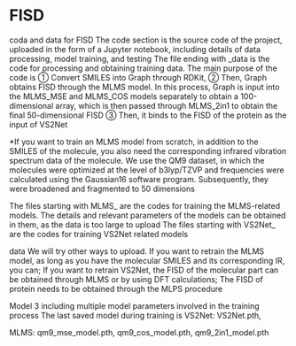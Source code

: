 # FISD
coda and data for FISD
The code section is the source code of the project, uploaded in the form of a Jupyter notebook, including details of data processing, model training, and testing
The file ending with _data is the code for processing and obtaining training data. The main purpose of the code is
① Convert SMILES into Graph through RDKit,
② Then, Graph obtains FISD through the MLMS model. In this process, Graph is input into the MLMS_MSE and MLMS_COS models separately to obtain a 100-dimensional array, which is then passed through MLMS_2in1 to obtain the final 50-dimensional FISD
③ Then, it binds to the FISD of the protein as the input of VS2Net

*If you want to train an MLMS model from scratch, in addition to the SMILES of the molecule, you also need the corresponding infrared vibration spectrum data of the molecule. We use the QM9 dataset, in which the molecules were optimized at the level of b3lyp/TZVP and frequencies were calculated using the Gaussian16 software program. Subsequently, they were broadened and fragmented to 50 dimensions

The files starting with MLMS_ are the codes for training the MLMS-related models. The details and relevant parameters of the models can be obtained in them, as the data is too large to upload
The files starting with VS2Net_ are the codes for training VS2Net related models

data
We will try other ways to upload. If you want to retrain the MLMS model, as long as you have the molecular SMILES and its corresponding IR, you can;
If you want to retrain VS2Net, the FISD of the molecular part can be obtained through MLMS or by using DFT calculations; The FISD of protein needs to be obtained through the MLPS procedure

Model 3
including multiple model parameters involved in the training process
The last saved model during training is
VS2Net:
VS2Net.pth,

MLMS:
qm9_mse_model.pth,
qm9_cos_model.pth,
qm9_2in1_model.pth
